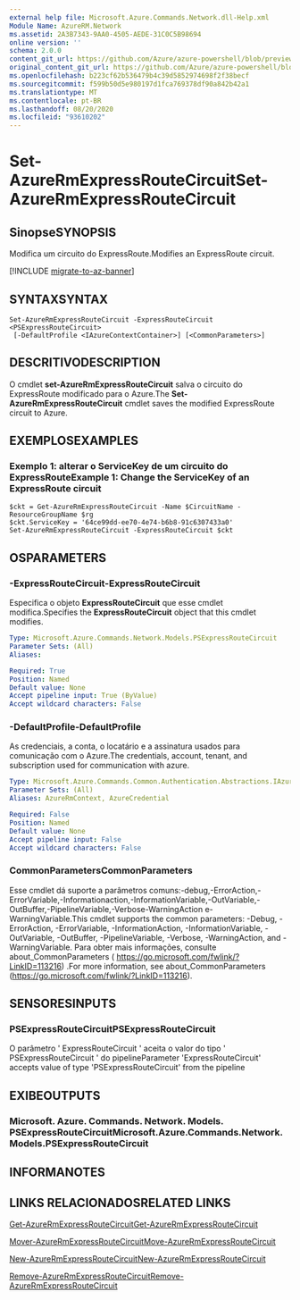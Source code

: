 ```yaml
---
external help file: Microsoft.Azure.Commands.Network.dll-Help.xml
Module Name: AzureRM.Network
ms.assetid: 2A3B7343-9AA0-4505-AEDE-31C0C5B98694
online version: ''
schema: 2.0.0
content_git_url: https://github.com/Azure/azure-powershell/blob/preview/src/ResourceManager/Network/Commands.Network/help/Set-AzureRmExpressRouteCircuit.md
original_content_git_url: https://github.com/Azure/azure-powershell/blob/preview/src/ResourceManager/Network/Commands.Network/help/Set-AzureRmExpressRouteCircuit.md
ms.openlocfilehash: b223cf62b536479b4c39d5852974698f2f38becf
ms.sourcegitcommit: f599b50d5e980197d1fca769378df90a842b42a1
ms.translationtype: MT
ms.contentlocale: pt-BR
ms.lasthandoff: 08/20/2020
ms.locfileid: "93610202"
---
```

# <span data-ttu-id="1e856-101">Set-AzureRmExpressRouteCircuit</span><span class="sxs-lookup"><span data-stu-id="1e856-101">Set-AzureRmExpressRouteCircuit</span></span>

## <span data-ttu-id="1e856-102">Sinopse</span><span class="sxs-lookup"><span data-stu-id="1e856-102">SYNOPSIS</span></span>
<span data-ttu-id="1e856-103">Modifica um circuito do ExpressRoute.</span><span class="sxs-lookup"><span data-stu-id="1e856-103">Modifies an ExpressRoute circuit.</span></span>

[!INCLUDE [migrate-to-az-banner](../../includes/migrate-to-az-banner.md)]

## <span data-ttu-id="1e856-104">SYNTAX</span><span class="sxs-lookup"><span data-stu-id="1e856-104">SYNTAX</span></span>

```
Set-AzureRmExpressRouteCircuit -ExpressRouteCircuit <PSExpressRouteCircuit>
 [-DefaultProfile <IAzureContextContainer>] [<CommonParameters>]
```

## <span data-ttu-id="1e856-105">DESCRITIVO</span><span class="sxs-lookup"><span data-stu-id="1e856-105">DESCRIPTION</span></span>
<span data-ttu-id="1e856-106">O cmdlet **set-AzureRmExpressRouteCircuit** salva o circuito do ExpressRoute modificado para o Azure.</span><span class="sxs-lookup"><span data-stu-id="1e856-106">The **Set-AzureRmExpressRouteCircuit** cmdlet saves the modified ExpressRoute circuit to Azure.</span></span>

## <span data-ttu-id="1e856-107">EXEMPLOS</span><span class="sxs-lookup"><span data-stu-id="1e856-107">EXAMPLES</span></span>

### <span data-ttu-id="1e856-108">Exemplo 1: alterar o ServiceKey de um circuito do ExpressRoute</span><span class="sxs-lookup"><span data-stu-id="1e856-108">Example 1: Change the ServiceKey of an ExpressRoute circuit</span></span>
```
$ckt = Get-AzureRmExpressRouteCircuit -Name $CircuitName -ResourceGroupName $rg
$ckt.ServiceKey = '64ce99dd-ee70-4e74-b6b8-91c6307433a0'
Set-AzureRmExpressRouteCircuit -ExpressRouteCircuit $ckt
```

## <span data-ttu-id="1e856-109">OS</span><span class="sxs-lookup"><span data-stu-id="1e856-109">PARAMETERS</span></span>

### <span data-ttu-id="1e856-110">-ExpressRouteCircuit</span><span class="sxs-lookup"><span data-stu-id="1e856-110">-ExpressRouteCircuit</span></span>
<span data-ttu-id="1e856-111">Especifica o objeto **ExpressRouteCircuit** que esse cmdlet modifica.</span><span class="sxs-lookup"><span data-stu-id="1e856-111">Specifies the **ExpressRouteCircuit** object that this cmdlet modifies.</span></span>

```yaml
Type: Microsoft.Azure.Commands.Network.Models.PSExpressRouteCircuit
Parameter Sets: (All)
Aliases: 

Required: True
Position: Named
Default value: None
Accept pipeline input: True (ByValue)
Accept wildcard characters: False
```

### <span data-ttu-id="1e856-112">-DefaultProfile</span><span class="sxs-lookup"><span data-stu-id="1e856-112">-DefaultProfile</span></span>
<span data-ttu-id="1e856-113">As credenciais, a conta, o locatário e a assinatura usados para comunicação com o Azure.</span><span class="sxs-lookup"><span data-stu-id="1e856-113">The credentials, account, tenant, and subscription used for communication with azure.</span></span>

```yaml
Type: Microsoft.Azure.Commands.Common.Authentication.Abstractions.IAzureContextContainer
Parameter Sets: (All)
Aliases: AzureRmContext, AzureCredential

Required: False
Position: Named
Default value: None
Accept pipeline input: False
Accept wildcard characters: False
```

### <span data-ttu-id="1e856-114">CommonParameters</span><span class="sxs-lookup"><span data-stu-id="1e856-114">CommonParameters</span></span>
<span data-ttu-id="1e856-115">Esse cmdlet dá suporte a parâmetros comuns:-debug,-ErrorAction,-ErrorVariable,-Informationaction,-InformationVariable,-OutVariable,-OutBuffer,-PipelineVariable,-Verbose-WarningAction e-WarningVariable.</span><span class="sxs-lookup"><span data-stu-id="1e856-115">This cmdlet supports the common parameters: -Debug, -ErrorAction, -ErrorVariable, -InformationAction, -InformationVariable, -OutVariable, -OutBuffer, -PipelineVariable, -Verbose, -WarningAction, and -WarningVariable.</span></span> <span data-ttu-id="1e856-116">Para obter mais informações, consulte about_CommonParameters ( https://go.microsoft.com/fwlink/?LinkID=113216) .</span><span class="sxs-lookup"><span data-stu-id="1e856-116">For more information, see about_CommonParameters (https://go.microsoft.com/fwlink/?LinkID=113216).</span></span>

## <span data-ttu-id="1e856-117">SENSORES</span><span class="sxs-lookup"><span data-stu-id="1e856-117">INPUTS</span></span>

### <span data-ttu-id="1e856-118">PSExpressRouteCircuit</span><span class="sxs-lookup"><span data-stu-id="1e856-118">PSExpressRouteCircuit</span></span>
<span data-ttu-id="1e856-119">O parâmetro ' ExpressRouteCircuit ' aceita o valor do tipo ' PSExpressRouteCircuit ' do pipeline</span><span class="sxs-lookup"><span data-stu-id="1e856-119">Parameter 'ExpressRouteCircuit' accepts value of type 'PSExpressRouteCircuit' from the pipeline</span></span>

## <span data-ttu-id="1e856-120">EXIBE</span><span class="sxs-lookup"><span data-stu-id="1e856-120">OUTPUTS</span></span>

### <span data-ttu-id="1e856-121">Microsoft. Azure. Commands. Network. Models. PSExpressRouteCircuit</span><span class="sxs-lookup"><span data-stu-id="1e856-121">Microsoft.Azure.Commands.Network.Models.PSExpressRouteCircuit</span></span>

## <span data-ttu-id="1e856-122">INFORMA</span><span class="sxs-lookup"><span data-stu-id="1e856-122">NOTES</span></span>

## <span data-ttu-id="1e856-123">LINKS RELACIONADOS</span><span class="sxs-lookup"><span data-stu-id="1e856-123">RELATED LINKS</span></span>

[<span data-ttu-id="1e856-124">Get-AzureRmExpressRouteCircuit</span><span class="sxs-lookup"><span data-stu-id="1e856-124">Get-AzureRmExpressRouteCircuit</span></span>](./Get-AzureRmExpressRouteCircuit.md)

[<span data-ttu-id="1e856-125">Mover-AzureRmExpressRouteCircuit</span><span class="sxs-lookup"><span data-stu-id="1e856-125">Move-AzureRmExpressRouteCircuit</span></span>](./Move-AzureRmExpressRouteCircuit.md)

[<span data-ttu-id="1e856-126">New-AzureRmExpressRouteCircuit</span><span class="sxs-lookup"><span data-stu-id="1e856-126">New-AzureRmExpressRouteCircuit</span></span>](./New-AzureRmExpressRouteCircuit.md)

[<span data-ttu-id="1e856-127">Remove-AzureRmExpressRouteCircuit</span><span class="sxs-lookup"><span data-stu-id="1e856-127">Remove-AzureRmExpressRouteCircuit</span></span>](./Remove-AzureRmExpressRouteCircuit.md)
